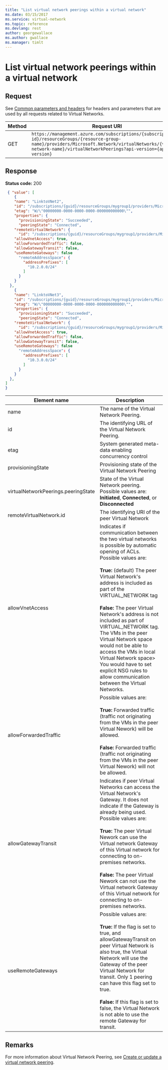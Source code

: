 ```yaml
---
title: "List virtual network peerings within a virtual network"
ms.date: 03/15/2017
ms.service: virtual-network
ms.topic: reference
ms.devlang: rest
author: georgewallace
ms.author: gwallace
ms.manager: timlt
---
```

# List virtual network peerings within a virtual network
## Request  
 See [Common parameters and headers](virtual-networks.md#bk_common) for headers and parameters that are used by all requests related to Virtual Networks.  
  
|Method|Request URI|  
|------------|-----------------|  
|GET|`https://management.azure.com/subscriptions/{subscription-id}/resourceGroups/{resource-group-name}/providers/Microsoft.Network/virtualNetworks/{virtual-network-name}/virtualNetworkPeerings?api-version={api-version}`|  
  
## Response  
 **Status code:** 200  
  
```json 
 { "value": [
    {
    "name": "LinktoVNet2",
    "id": "/subscriptions/{guid}/resourceGroups/mygroup1/providers/Microsoft.Network/virtualNetworks/myvnet1/virtualNetworkPeerings/LinktoVNet2",
    "etag": "W/\"00000000-0000-0000-0000-000000000000\"",
    "properties": {
      "provisioningState": "Succeeded",
      "peeringState": "Connected",
    "remoteVirtualNetwork": { 
      "id": "/subscriptions/{guid}/resourceGroups/mygroup1/providers/Microsoft.Network/virtualNetworks/myvnet2" }, 
    "allowVnetAccess": true, 
    "allowForwardedTraffic": false, 
    "allowGatewayTransit": false, 
    "useRemoteGateways": false 
      "remoteAddressSpace": {
        "addressPrefixes": [
          "10.2.0.0/24"
        ]
      }
    }
  },
    {
    "name": "LinktoVNet3",
    "id": "/subscriptions/{guid}/resourceGroups/mygroup1/providers/Microsoft.Network/virtualNetworks/myvnet1/virtualNetworkPeerings/LinktoVNet3",
    "etag": "W/\"00000000-0000-0000-0000-000000000000\"",
    "properties": {
      "provisioningState": "Succeeded",
      "peeringState": "Connected",
    "remoteVirtualNetwork": { 
      "id": "/subscriptions/{guid}/resourceGroups/mygroup1/providers/Microsoft.Network/virtualNetworks/myvnet3" }, 
    "allowVnetAccess": true, 
    "allowForwardedTraffic": false, 
    "allowGatewayTransit": false, 
    "useRemoteGateways": false 
      "remoteAddressSpace": {
        "addressPrefixes": [
          "10.3.0.0/24"
        ]
      }
    }
  },
]
}
```  
  
|Element name|Description|  
|------------------|-----------------|  
|name|The name of the Virtual Network Peering.|  
|id|The identifying URL of the Virtual Network Peering.|  
|etag|System generated meta-data enabling concurrency control|  
|provisioningState|Provisioning state of the Virtual Network Peering|  
|virtualNetworkPeerings.peeringState|State of the Virtual Network peering. Possible values are: **Initiated**, **Connected**, or **Disconnected** |
|remoteVirtualNetwork.id|The identifying URI of the peer Virtual Network|
|allowVnetAccess| Indicates if communication between the two virtual networks is possible by automatic opening of ACLs. Possible values are: <br /><br />**True:** (default) The peer Virtual Network's address is included as part of the VIRTUAL_NETWORK tag <br /><br /> **False:** The peer Virtual Network's address is not included as part of VIRTUAL_NETWORK tag. The VMs in the peer Virtual Network space would not be able to access the VMs in local Virtual Network space> You would have to set explicit NSG rules to allow communication between the Virtual Networks.|
|allowForwardedTraffic| Possible values are: <br /><br />**True:** Forwarded traffic (traffic not originating from the VMs in the peer Virtual Nework) will be allowed. <br /><br /> **False:** Forwarded traffic (traffic not originating from the VMs in the peer Virtual Nework) will not be allowed. |
|allowGatewayTransit| Indicates if peer Virtual Networks can access the Virtual Network's Gateway. It does not indicate if the Gateway is already being used. Possible values are: <br /><br />**True:** The peer Virtual Nework can use the Virtual network Gateway of this Virtual network for connecting to on-premises networks. <br /><br /> **False:** The peer Virtual Nework can not use the Virtual network Gateway of this Virtual network for connecting to on-premises networks.|
|useRemoteGateways| Possible values are: <br /><br />**True:** If the flag is set to true, and allowGatewayTransit on peer Virtual Network is also true, the Virtual Network  will use the Gateway of the peer Virtual Network for transit. Only 1 peering can have this flag set to true. <br /><br /> **False:** If this flag is set to false, the Virtual Network is not able to use the remote Gateway for transit.|
  
## Remarks  
 For more information about Virtual Network Peering, see [Create or update a virtual network peering](create-or-update-a-virtual-network-peering.md).